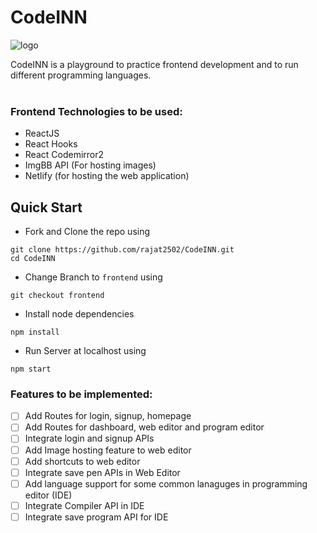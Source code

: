 # CodeINN

![logo](https://user-images.githubusercontent.com/42115530/92988202-e29fcb80-f4e6-11ea-8464-40a6d0bd5297.png)

CodeINN is a playground to practice frontend development and to run different programming languages.
<br /><br />

### Frontend Technologies to be used:

- ReactJS
- React Hooks
- React Codemirror2
- ImgBB API (For hosting images)
- Netlify (for hosting the web application)

## Quick Start

- Fork and Clone the repo using

```
git clone https://github.com/rajat2502/CodeINN.git
cd CodeINN
```

- Change Branch to `frontend` using

```
git checkout frontend
```

- Install node dependencies

```
npm install
```

- Run Server at localhost using

```
npm start
```

### Features to be implemented:

- [ ] Add Routes for login, signup, homepage
- [ ] Add Routes for dashboard, web editor and program editor
- [ ] Integrate login and signup APIs
- [ ] Add Image hosting feature to web editor
- [ ] Add shortcuts to web editor
- [ ] Integrate save pen APIs in Web Editor
- [ ] Add language support for some common lanaguges in programming editor (IDE)
- [ ] Integrate Compiler API in IDE
- [ ] Integrate save program API for IDE
